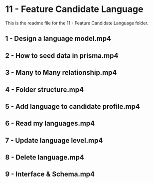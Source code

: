 # 11 - Feature Candidate Language

This is the readme file for the 11 - Feature Candidate Language folder.

## 1 - Design a language model.mp4

## 2 - How to seed data in prisma.mp4

## 3 - Many to Many relationship.mp4

## 4 - Folder structure.mp4

## 5 - Add language to candidate profile.mp4

## 6 - Read my languages.mp4

## 7 - Update language level.mp4

## 8 - Delete language.mp4

## 9 - Interface & Schema.mp4

